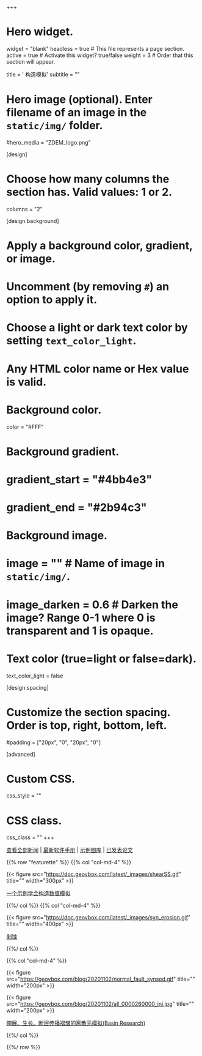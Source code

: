 +++
# Hero widget.
widget = "blank"
headless = true  # This file represents a page section.
active = true  # Activate this widget? true/false
weight = 3 # Order that this section will appear.

title = '<i class="fas fa-globe-asia"></i> 构造模拟'
subtitle = ""

# Hero image (optional). Enter filename of an image in the `static/img/` folder.
#hero_media = "ZDEM_logo.png"

[design]
  # Choose how many columns the section has. Valid values: 1 or 2.
  columns = "2"

[design.background]
  # Apply a background color, gradient, or image.
  #   Uncomment (by removing `#`) an option to apply it.
  #   Choose a light or dark text color by setting `text_color_light`.
  #   Any HTML color name or Hex value is valid.

  # Background color.
  color = "#FFF"

  # Background gradient.
  # gradient_start = "#4bb4e3"
  # gradient_end = "#2b94c3"

  # Background image.
  # image = ""  # Name of image in `static/img/`.
  # image_darken = 0.6  # Darken the image? Range 0-1 where 0 is transparent and 1 is opaque.

  # Text color (true=light or false=dark).
  text_color_light = false

[design.spacing]
  # Customize the section spacing. Order is top, right, bottom, left.
  #padding = ["20px", "0", "20px", "0"]

[advanced]
 # Custom CSS.
 css_style = ""

 # CSS class.
 css_class = ""
+++

[查看全部新闻](https://geovbox.com/blog/) | [最新软件手册](https://doc.geovbox.com/latest/) | [示例图库](https://doc.geovbox.com/latest/gallery/) | [已发表论文](https://doc.geovbox.com/latest/papers/) 

{{% row "featurette" %}}
{{% col "col-md-4" %}}

{{< figure src="https://doc.geovbox.com/latest/_images/shearSS.gif" title=""  width="300px" >}}

[一个示例学会构造数值模拟](https://doc.geovbox.com/latest/push/)

{{%/ col %}}
{{% col "col-md-4" %}}

{{< figure src="https://doc.geovbox.com/latest/_images/syn_erosion.gif" title=""  width="400px" >}}

[剥蚀](https://doc.geovbox.com/latest/struct/ex2_syn_erosion/)

{{%/ col %}}

{{% col "col-md-4" %}}

{{< figure src="https://geovbox.com/blog/20201102/normal_fault_synsed.gif" title=""  width="200px" >}}

{{< figure src="https://geovbox.com/blog/20201102/all_0000260000_ini.jpg" title=""  width="200px" >}}

[伸展、生长、断层传播褶皱的离散元模拟(Basin Research)](https://geovbox.com/blog/20201102/)

{{%/ col %}}

{{%/ row %}}


